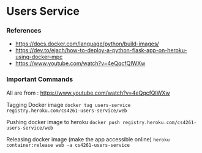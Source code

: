 # Users Service

### References
- https://docs.docker.com/language/python/build-images/
- https://dev.to/ejach/how-to-deploy-a-python-flask-app-on-heroku-using-docker-mpc
- https://www.youtube.com/watch?v=4eQqcfQIWXw

### Important Commands
All are from : https://www.youtube.com/watch?v=4eQqcfQIWXw

Tagging Docker image
```docker tag users-service registry.heroku.com/cs4261-users-service/web```

Pushing docker image to heroku 
```docker push registry.heroku.com/cs4261-users-service/web```

Releasing docker image (make the app accessible online)
```heroku container:release web -a cs4261-users-service```